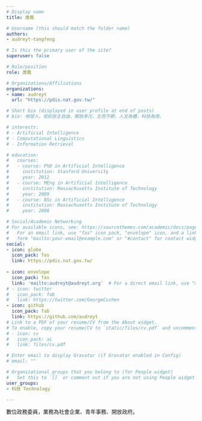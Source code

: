 ```yaml
---
# Display name
title: 唐鳳

# Username (this should match the folder name)
authors:
- audreyt-tangfeng

# Is this the primary user of the site?
superuser: false

# Role/position
role: 唐鳳

# Organizations/Affiliations
organizations:
- name: audreyt
  url: "https://pdis.nat.gov.tw/"

# Short bio (displayed in user profile at end of posts)
# bio: 地球人。信仰民主自由、開放多元，左而不膠。人文為體，科技為用。

# interests:
# - Artificial Intelligence
# - Computational Linguistics
# - Information Retrieval

# education:
#   courses:
#   - course: PhD in Artificial Intelligence
#     institution: Stanford University
#     year: 2012
#   - course: MEng in Artificial Intelligence
#     institution: Massachusetts Institute of Technology
#     year: 2009
#   - course: BSc in Artificial Intelligence
#     institution: Massachusetts Institute of Technology
#     year: 2008

# Social/Academic Networking
# For available icons, see: https://sourcethemes.com/academic/docs/page-builder/#icons
#   For an email link, use "fas" icon pack, "envelope" icon, and a link in the
#   form "mailto:your-email@example.com" or "#contact" for contact widget.
social:
- icon: globe
  icon_pack: fas
  link: https://pdis.nat.gov.tw/
  
- icon: envelope
  icon_pack: fas
  link: 'mailto:audreyt@audreyt.org'  # For a direct email link, use "mailto:test@example.org".
# - icon: twitter
#   icon_pack: fab
#   link: https://twitter.com/GeorgeCushen
- icon: github
  icon_pack: fab
  link: https://github.com/audreyt
# Link to a PDF of your resume/CV from the About widget.
# To enable, copy your resume/CV to `static/files/cv.pdf` and uncomment the lines below.
# - icon: cv
#   icon_pack: ai
#   link: files/cv.pdf

# Enter email to display Gravatar (if Gravatar enabled in Config)
# email: ""

# Organizational groups that you belong to (for People widget)
#   Set this to `[]` or comment out if you are not using People widget.
user_groups:
- 科技 Technology

---
```

數位政務委員，業務為社會企業、青年事務、開放政府。